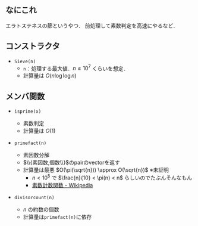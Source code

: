 ## なにこれ
エラトステネスの篩というやつ．
前処理して素数判定を高速にやるなど．

## コンストラクタ
- `Sieve(n)`
	- `n`：処理する最大値．$n \leq 10^7$ くらいを想定．
	- 計算量は $O(n \log\log n)$

## メンバ関数
- `isprime(x)`
	- 素数判定
	- 計算量は $O(1)$

- `primefact(n)`
	- 素因数分解
	- $\\{素因数,個数\\}$のpairのvectorを返す
	- 計算量は最悪 $O(\pi(\sqrt{n})) \approx O(\sqrt{n})$ ※未証明
		- $n < 10^5$ で $\frac{n}{10} < \pi(n) < n$ らしいのでたぶんそんなもん
		- [素数計数関数 - Wikipedia](https://ja.wikipedia.org/wiki/%E7%B4%A0%E6%95%B0%E8%A8%88%E6%95%B0%E9%96%A2%E6%95%B0)

- `divisorcount(n)`
	- $n$ の約数の個数
	- 計算量は`primefact(n)`に依存
